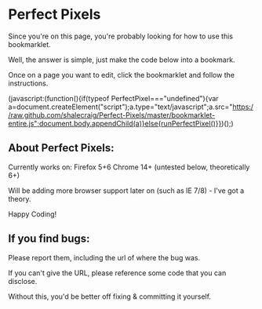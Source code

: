 Perfect Pixels
==============

Since you're on this page, you're probably looking for how to use this bookmarklet.

Well, the answer is simple, just make the code below into a bookmark.

Once on a page you want to edit, click the bookmarklet and follow the instructions.


(javascript:(function(){if(typeof PerfectPixel==="undefined"){var a=document.createElement("script");a.type="text/javascript";a.src="https://raw.github.com/shalecraig/Perfect-Pixels/master/bookmarklet-entire.js";document.body.appendChild(a)}else{runPerfectPixel()}})();)

About Perfect Pixels:
---------------------

Currently works on:
Firefox 5+6
Chrome 14+ (untested below, theoretically 6+)

Will be adding more browser support later on (such as IE 7/8) - I've got a theory.

Happy Coding!

If you find bugs:
-----------------

Please report them, including the url of where the bug was.

If you can't give the URL, please reference some code that you can disclose.

Without this, you'd be better off fixing & committing it yourself.